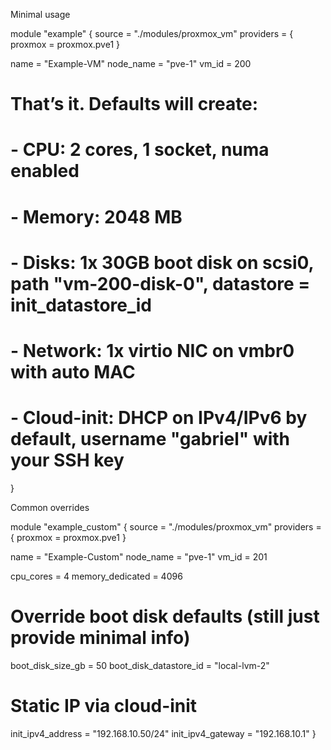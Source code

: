 Minimal usage

module "example" {
  source    = "./modules/proxmox_vm"
  providers = { proxmox = proxmox.pve1 }

  name      = "Example-VM"
  node_name = "pve-1"
  vm_id     = 200
  # That’s it. Defaults will create:
  # - CPU: 2 cores, 1 socket, numa enabled
  # - Memory: 2048 MB
  # - Disks: 1x 30GB boot disk on scsi0, path "vm-200-disk-0", datastore = init_datastore_id
  # - Network: 1x virtio NIC on vmbr0 with auto MAC
  # - Cloud-init: DHCP on IPv4/IPv6 by default, username "gabriel" with your SSH key
}

Common overrides

module "example_custom" {
  source    = "./modules/proxmox_vm"
  providers = { proxmox = proxmox.pve1 }

  name      = "Example-Custom"
  node_name = "pve-1"
  vm_id     = 201

  cpu_cores        = 4
  memory_dedicated = 4096

  # Override boot disk defaults (still just provide minimal info)
  boot_disk_size_gb       = 50
  boot_disk_datastore_id  = "local-lvm-2"

  # Static IP via cloud-init
  init_ipv4_address = "192.168.10.50/24"
  init_ipv4_gateway = "192.168.10.1"
}